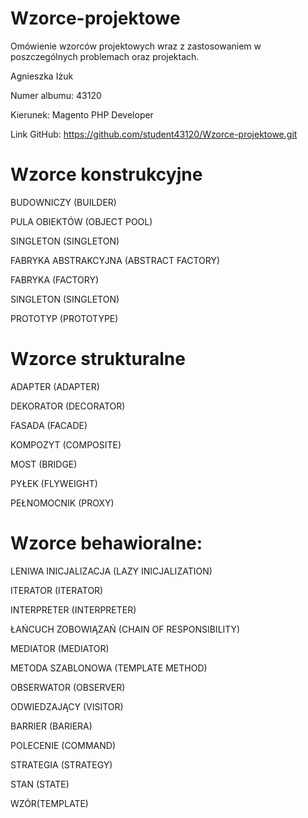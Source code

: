 # Wzorce-projektowe
Omówienie wzorców projektowych wraz z zastosowaniem w poszczególnych problemach oraz projektach.


Agnieszka Iżuk  

Numer albumu: 43120  

Kierunek: Magento PHP Developer  

Link GitHub: https://github.com/student43120/Wzorce-projektowe.git  

 
 
# Wzorce konstrukcyjne 

BUDOWNICZY (BUILDER)  

PULA OBIEKTÓW (OBJECT POOL) 

SINGLETON (SINGLETON) 

FABRYKA ABSTRAKCYJNA (ABSTRACT FACTORY) 

FABRYKA (FACTORY) 

SINGLETON (SINGLETON) 

PROTOTYP (PROTOTYPE) 

 

# Wzorce strukturalne 

ADAPTER (ADAPTER) 

DEKORATOR (DECORATOR) 

FASADA (FACADE) 

KOMPOZYT (COMPOSITE) 

MOST (BRIDGE) 

PYŁEK (FLYWEIGHT) 

PEŁNOMOCNIK (PROXY) 

 

# Wzorce behawioralne: 

LENIWA INICJALIZACJA (LAZY INICJALIZATION) 

ITERATOR (ITERATOR) 

INTERPRETER (INTERPRETER) 

ŁAŃCUCH ZOBOWIĄZAŃ (CHAIN OF RESPONSIBILITY) 

MEDIATOR (MEDIATOR)  

METODA SZABLONOWA (TEMPLATE METHOD)  

OBSERWATOR (OBSERVER) 

ODWIEDZAJĄCY (VISITOR)  

BARRIER (BARIERA) 

POLECENIE (COMMAND) 

STRATEGIA (STRATEGY) 

STAN (STATE) 

WZÓR(TEMPLATE) 
